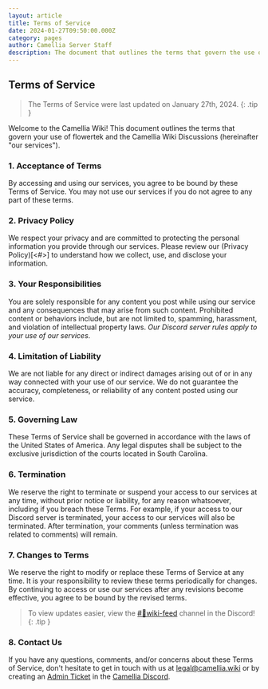 ```yaml
---
layout: article
title: Terms of Service
date: 2024-01-27T09:50:00.000Z
category: pages
author: Camellia Server Staff
description: The document that outlines the terms that govern the use of our services.
---
```

## Terms of Service


> The Terms of Service were last updated on January 27th, 2024.
{: .tip }

Welcome to the Camellia Wiki! This document outlines the terms that govern your use of flowertek and the Camellia Wiki Discussions (hereinafter "our services").

### 1. Acceptance of Terms

By accessing and using our services, you agree to be bound by these Terms of Service. You may not use our services if you do not agree to any part of these terms.

### 2. Privacy Policy

We respect your privacy and are committed to protecting the personal information you provide through our services. Please review our (Privacy Policy)[<#>] to understand how we collect, use, and disclose your information.

### 3. Your Responsibilities

You are solely responsible for any content you post while using our service and any consequences that may arise from such content. Prohibited content or behaviors include, but are not limited to, spamming, harassment, and violation of intellectual property laws. *Our Discord server rules apply to your use of our services*.

### 4. Limitation of Liability

We are not liable for any direct or indirect damages arising out of or in any way connected with your use of our service. We do not guarantee the accuracy, completeness, or reliability of any content posted using our service.

### 5. Governing Law

These Terms of Service shall be governed in accordance with the laws of the United States of America. Any legal disputes shall be subject to the exclusive jurisdiction of the courts located in South Carolina.

### 6. Termination

We reserve the right to terminate or suspend your access to our services at any time, without prior notice or liability, for any reason whatsoever, including if you breach these Terms. For example, if your access to our Discord server is terminated, your access to our services will also be terminated. After termination, your comments (unless termination was related to comments) will remain.

### 7. Changes to Terms

We reserve the right to modify or replace these Terms of Service at any time. It is your responsibility to review these terms periodically for changes. By continuing to access or use our services after any revisions become effective, you agree to be bound by the revised terms.

> To view updates easier, view the [#🤖wiki-feed](https://discord.com/channels/435720333786480641/1174624963584610334) channel in the Discord! {: .tip }

### 8. Contact Us

If you have any questions, comments, and/or concerns about these Terms of Service, don't hesitate to get in touch with us at <legal@camellia.wiki> or by creating an [Admin Ticket](https://discord.com/channels/435720333786480641/1037187523677524038) in the [Camellia Discord](https://discord.gg/camellia).
